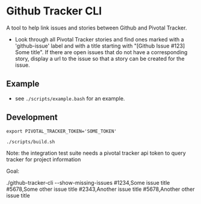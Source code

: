# Github Tracker CLI

A tool to help link issues and stories between Github and Pivotal Tracker.

* Look through all Pivotal Tracker stories and find ones marked with a 'github-issue' label and with a title starting with "[Github Issue #123] Some title".  If there are open issues that do not have a corresponding story, display a url to the issue so that a story can be created for the issue.

## Example

* see `./scripts/example.bash` for an example.

## Development

```
export PIVOTAL_TRACKER_TOKEN='SOME_TOKEN'

./scripts/build.sh
```

Note: the integration test suite needs a pivotal tracker api token to query tracker for project information

Goal:

./github-tracker-cli --show-missing-issues
#1234,Some issue title
#5678,Some other issue title
#2343,Another issue title
#5678,Another other issue title
